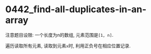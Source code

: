 # 0442_find-all-duplicates-in-an-array

注意题目设限: 一个长度为n的数组, 元素范围是`[1, n]`.

遍历读取所有元素, 读取到元素`x`时, 利用正负号在相应位置记录.

